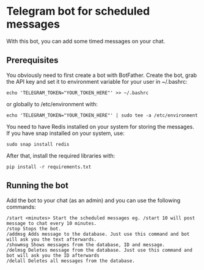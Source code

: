 # Telegram bot for scheduled messages

With this bot, you can add some timed messages on your chat.

## Prerequisites

You obviously need to first create a bot with BotFather. Create the bot, grab the API key and set it to environment variable for your user in ~/.bashrc:

    echo 'TELEGRAM_TOKEN="YOUR_TOKEN_HERE"' >> ~/.bashrc

 or globally to /etc/environment with:

    echo 'TELEGRAM_TOKEN="YOUR_TOKEN_HERE"' | sudo tee -a /etc/environment

You need to have Redis installed on your system for storing the messages. If you have snap installed on your system, use:

    sudo snap install redis

After that, install the required libraries with:

    pip install -r requirements.txt

## Running the bot

Add the bot to your chat (as an admin) and you can use the following commands:
    
    /start <minutes> Start the scheduled messages eg. /start 10 will post message to chat every 10 minutes.
    /stop Stops the bot.
    /addmsg Adds message to the database. Just use this command and bot will ask you the text afterwards.
    /showmsg Shows messages from the database, ID and message.
    /delmsg Deletes message from the database. Just use this command and bot will ask you the ID afterwards
    /delall Deletes all messages from the database.
